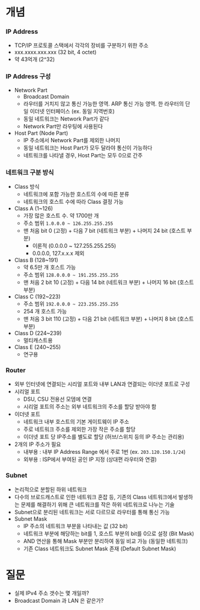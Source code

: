 # 개념
### IP Address
* TCP/IP 프로토콜 스택에서 각각의 장비를 구분하기 위한 주소
* xxx.xxxx.xxx.xxx (32 bit, 4 octet)
* 약 43억개 (2^32)
### IP Address 구성
* Network Part
	* Broadcast Domain
	* 라우터를 거치지 않고 통신 가능한 영역. ARP 통신 가능 영역. 한 라우터의 단일 이더넷 인터페이스 (ex. 동일 지역번호)
	* 동일 네트워크는 Network Part가 같다
	* Network Part만 라우팅에 사용된다
* Host Part (Node Part)
	* IP 주소에서 Network Part를 제외한 나머지
	* 동일 네트워크는 Host Part가 모두 달라야 통신이 가능하다
	* 네트워크를 나타낼 경우, Host Part는 모두 0으로 간주
### 네트워크 구분 방식
* Class 방식
	* 네트워크에 포함 가능한 호스트의 수에 따른 분류
	* 네트워크의 호스트 수에 따라 Class 결정 가능
* Class A (1~126)
	* 가장 많은 호스트 수. 약 1700만 개
	* 주소 범위 `1.0.0.0 ~ 126.255.255.255`
	* 맨 처음 bit 0 (고정) + 다음 7 bit (네트워크 부분) + 나머지 24 bit (호스트 부분)
		* 이론적 (0.0.0.0 ~ 127.255.255.255)
		* 0.0.0.0, 127.x.x.x 제외
* Class B (128~191)
	* 약 6.5만 개 호스트 가능
	* 주소 범위 `128.0.0.0 ~ 191.255.255.255`
	* 맨 처음 2 bit 10 (고정) + 다음 14 bit (네트워크 부분) + 나머지 16 bit (호스트 부분)
* Class C (192~223)
	* 주소 범위 `192.0.0.0 ~ 223.255.255.255`
	* 254 개 호스트 가능
	* 맨 처음 3 bit 110 (고정) + 다음 21 bit (네트워크 부분) + 나머지 8 bit (호스트 부분)
* Class D (224~239)
	* 멀티캐스트용
* Class E (240~255)
	* 연구용
### Router
* 외부 인터넷에 연결되는 시리얼 포트와 내부 LAN과 연결되는 이더넷 포트로 구성
* 시리얼 포트
	* DSU, CSU 전용선 모뎀에 연결
	* 시리얼 포트의 주소는 외부 네트워크의 주소를 할당 받아야 함
* 이더넷 포트
	* 네트워크 내부 호스트의 기본 게이트웨이 IP 주소
	* 주로 네트워크 주소를 제외한 가장 작은 주소를 할당
	* 이더넷 포트 당 IP주소를 별도로 할당 (허브/스위치 등의 IP 주소는 관리용)
* 2개의 IP 주소가 필요
	* 내부용 : 내부 IP Address Range 에서 주로 1번 (ex. `203.120.150.1/24`)
	* 외부용 : ISP에서 부여된 공인 IP 지정 (상대편 라우터와 연결)
### Subnet
* 논리적으로 분할된 하위 네트워크
* 다수의 브로드캐스트로 인한 네트워크 혼잡 등, 기존의 Class 네트워크에서 발생하는 문제를 해결하기 위해 큰 네트워크를 작은 하위 네트워크로 나누는 기술
* Subnet으로 분리된 네트워크는 서로 다르므로 라우터를 통해 통신 가능
* Subnet Mask
	* IP 주소의 네트워크 부분을 나타내는 값 (32 bit)
	* 네트워크 부분에 해당하는 bit를 1, 호스트 부분의 bit를 0으로 설정 (Bit Mask)
	* AND 연산을 통해 Mask 부분만 분리하여 동일 비교 가능 (동일한 네트워크)
	* 기존 Class 네트워크도 Subnet Mask 존재 (Default Subnet Mask)

# 질문
* 실제 IPv4 주소 갯수는 몇 개일까?
* Broadcast Domain 과 LAN 은 같은가?

